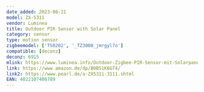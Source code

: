 ```yaml
---
date_added: 2023-06-21
model: ZX-5311
vendor: Luminea
title: Outdoor PIR Sensor with Solar Panel
category: sensor
type: motion sensor
zigbeemodel: ['TS0202', '_TZ3000_jmrgyl7o']
compatible: [deconz]
deconz: 6915
mlink: https://www.luminea.info/Outdoor-Zigbee-PIR-Sensor-mit-Solarpanel-IPxx-ZX-5311-919.shtml
link: https://www.amazon.de/dp/B0BS1K6GT4/
link2: https://www.pearl.de/a-ZX5311-3111.shtml
EAN: 4022107406789 
---
```

